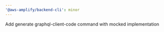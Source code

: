 ```yaml
---
'@aws-amplify/backend-cli': minor
---
```


Add generate graphql-client-code command with mocked implementation
